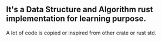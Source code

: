## It's a Data Structure and Algorithm rust implementation for learning purpose.

A lot of code is copied or inspired from other crate or rust std.